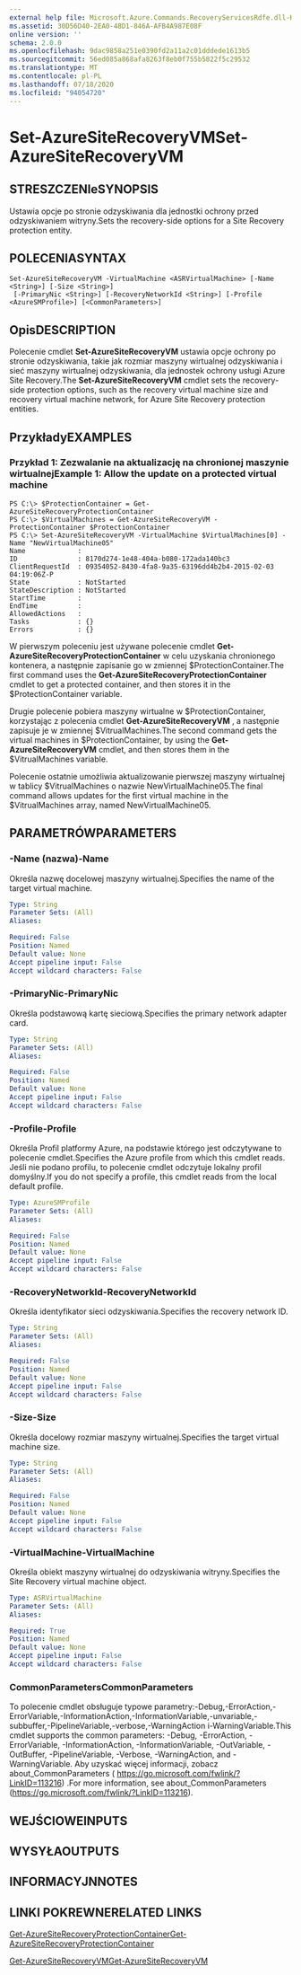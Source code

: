 ```yaml
---
external help file: Microsoft.Azure.Commands.RecoveryServicesRdfe.dll-Help.xml
ms.assetid: 30D56D40-2EA0-48D1-846A-AFB4A987E08F
online version: ''
schema: 2.0.0
ms.openlocfilehash: 9dac9858a251e0390fd2a11a2c01dddede1613b5
ms.sourcegitcommit: 56ed085a868afa8263f8eb0f755b5822f5c29532
ms.translationtype: MT
ms.contentlocale: pl-PL
ms.lasthandoff: 07/18/2020
ms.locfileid: "94054720"
---
```

# <span data-ttu-id="fd3f3-101">Set-AzureSiteRecoveryVM</span><span class="sxs-lookup"><span data-stu-id="fd3f3-101">Set-AzureSiteRecoveryVM</span></span>

## <span data-ttu-id="fd3f3-102">STRESZCZENIe</span><span class="sxs-lookup"><span data-stu-id="fd3f3-102">SYNOPSIS</span></span>
<span data-ttu-id="fd3f3-103">Ustawia opcje po stronie odzyskiwania dla jednostki ochrony przed odzyskiwaniem witryny.</span><span class="sxs-lookup"><span data-stu-id="fd3f3-103">Sets the recovery-side options for a Site Recovery protection entity.</span></span>

## <span data-ttu-id="fd3f3-104">POLECENIA</span><span class="sxs-lookup"><span data-stu-id="fd3f3-104">SYNTAX</span></span>

```
Set-AzureSiteRecoveryVM -VirtualMachine <ASRVirtualMachine> [-Name <String>] [-Size <String>]
 [-PrimaryNic <String>] [-RecoveryNetworkId <String>] [-Profile <AzureSMProfile>] [<CommonParameters>]
```

## <span data-ttu-id="fd3f3-105">Opis</span><span class="sxs-lookup"><span data-stu-id="fd3f3-105">DESCRIPTION</span></span>
<span data-ttu-id="fd3f3-106">Polecenie cmdlet **Set-AzureSiteRecoveryVM** ustawia opcje ochrony po stronie odzyskiwania, takie jak rozmiar maszyny wirtualnej odzyskiwania i sieć maszyny wirtualnej odzyskiwania, dla jednostek ochrony usługi Azure Site Recovery.</span><span class="sxs-lookup"><span data-stu-id="fd3f3-106">The **Set-AzureSiteRecoveryVM** cmdlet sets the recovery-side protection options, such as the recovery virtual machine size and recovery virtual machine network, for Azure Site Recovery protection entities.</span></span>

## <span data-ttu-id="fd3f3-107">Przykłady</span><span class="sxs-lookup"><span data-stu-id="fd3f3-107">EXAMPLES</span></span>

### <span data-ttu-id="fd3f3-108">Przykład 1: Zezwalanie na aktualizację na chronionej maszynie wirtualnej</span><span class="sxs-lookup"><span data-stu-id="fd3f3-108">Example 1: Allow the update on a protected virtual machine</span></span>
```
PS C:\> $ProtectionContainer = Get-AzureSiteRecoveryProtectionContainer
PS C:\> $VirtualMachines = Get-AzureSiteRecoveryVM -ProtectionContainer $ProtectionContainer 
PS C:\> Set-AzureSiteRecoveryVM -VirtualMachine $VirtualMachines[0] -Name "NewVirtualMachine05"
Name             : 
ID               : 8170d274-1e48-404a-b080-172ada140bc3
ClientRequestId  : 09354052-8430-4fa8-9a35-63196dd4b2b4-2015-02-03 04:19:06Z-P
State            : NotStarted
StateDescription : NotStarted
StartTime        : 
EndTime          : 
AllowedActions   : 
Tasks            : {}
Errors           : {}
```

<span data-ttu-id="fd3f3-109">W pierwszym poleceniu jest używane polecenie cmdlet **Get-AzureSiteRecoveryProtectionContainer** w celu uzyskania chronionego kontenera, a następnie zapisanie go w zmiennej $ProtectionContainer.</span><span class="sxs-lookup"><span data-stu-id="fd3f3-109">The first command uses the **Get-AzureSiteRecoveryProtectionContainer** cmdlet to get a protected container, and then stores it in the $ProtectionContainer variable.</span></span>

<span data-ttu-id="fd3f3-110">Drugie polecenie pobiera maszyny wirtualne w $ProtectionContainer, korzystając z polecenia cmdlet **Get-AzureSiteRecoveryVM** , a następnie zapisuje je w zmiennej $VitrualMachines.</span><span class="sxs-lookup"><span data-stu-id="fd3f3-110">The second command gets the virtual machines in $ProtectionContainer, by using the **Get-AzureSiteRecoveryVM** cmdlet, and then stores them in the $VitrualMachines variable.</span></span>

<span data-ttu-id="fd3f3-111">Polecenie ostatnie umożliwia aktualizowanie pierwszej maszyny wirtualnej w tablicy $VitrualMachines o nazwie NewVirtualMachine05.</span><span class="sxs-lookup"><span data-stu-id="fd3f3-111">The final command allows updates for the first virtual machine in the $VitrualMachines array, named NewVirtualMachine05.</span></span>

## <span data-ttu-id="fd3f3-112">PARAMETRÓW</span><span class="sxs-lookup"><span data-stu-id="fd3f3-112">PARAMETERS</span></span>

### <span data-ttu-id="fd3f3-113">-Name (nazwa)</span><span class="sxs-lookup"><span data-stu-id="fd3f3-113">-Name</span></span>
<span data-ttu-id="fd3f3-114">Określa nazwę docelowej maszyny wirtualnej.</span><span class="sxs-lookup"><span data-stu-id="fd3f3-114">Specifies the name of the target virtual machine.</span></span>

```yaml
Type: String
Parameter Sets: (All)
Aliases: 

Required: False
Position: Named
Default value: None
Accept pipeline input: False
Accept wildcard characters: False
```

### <span data-ttu-id="fd3f3-115">-PrimaryNic</span><span class="sxs-lookup"><span data-stu-id="fd3f3-115">-PrimaryNic</span></span>
<span data-ttu-id="fd3f3-116">Określa podstawową kartę sieciową.</span><span class="sxs-lookup"><span data-stu-id="fd3f3-116">Specifies the primary network adapter card.</span></span>

```yaml
Type: String
Parameter Sets: (All)
Aliases: 

Required: False
Position: Named
Default value: None
Accept pipeline input: False
Accept wildcard characters: False
```

### <span data-ttu-id="fd3f3-117">-Profile</span><span class="sxs-lookup"><span data-stu-id="fd3f3-117">-Profile</span></span>
<span data-ttu-id="fd3f3-118">Określa Profil platformy Azure, na podstawie którego jest odczytywane to polecenie cmdlet.</span><span class="sxs-lookup"><span data-stu-id="fd3f3-118">Specifies the Azure profile from which this cmdlet reads.</span></span>
<span data-ttu-id="fd3f3-119">Jeśli nie podano profilu, to polecenie cmdlet odczytuje lokalny profil domyślny.</span><span class="sxs-lookup"><span data-stu-id="fd3f3-119">If you do not specify a profile, this cmdlet reads from the local default profile.</span></span>

```yaml
Type: AzureSMProfile
Parameter Sets: (All)
Aliases: 

Required: False
Position: Named
Default value: None
Accept pipeline input: False
Accept wildcard characters: False
```

### <span data-ttu-id="fd3f3-120">-RecoveryNetworkId</span><span class="sxs-lookup"><span data-stu-id="fd3f3-120">-RecoveryNetworkId</span></span>
<span data-ttu-id="fd3f3-121">Określa identyfikator sieci odzyskiwania.</span><span class="sxs-lookup"><span data-stu-id="fd3f3-121">Specifies the recovery network ID.</span></span>

```yaml
Type: String
Parameter Sets: (All)
Aliases: 

Required: False
Position: Named
Default value: None
Accept pipeline input: False
Accept wildcard characters: False
```

### <span data-ttu-id="fd3f3-122">-Size</span><span class="sxs-lookup"><span data-stu-id="fd3f3-122">-Size</span></span>
<span data-ttu-id="fd3f3-123">Określa docelowy rozmiar maszyny wirtualnej.</span><span class="sxs-lookup"><span data-stu-id="fd3f3-123">Specifies the target virtual machine size.</span></span>

```yaml
Type: String
Parameter Sets: (All)
Aliases: 

Required: False
Position: Named
Default value: None
Accept pipeline input: False
Accept wildcard characters: False
```

### <span data-ttu-id="fd3f3-124">-VirtualMachine</span><span class="sxs-lookup"><span data-stu-id="fd3f3-124">-VirtualMachine</span></span>
<span data-ttu-id="fd3f3-125">Określa obiekt maszyny wirtualnej do odzyskiwania witryny.</span><span class="sxs-lookup"><span data-stu-id="fd3f3-125">Specifies the Site Recovery virtual machine object.</span></span>

```yaml
Type: ASRVirtualMachine
Parameter Sets: (All)
Aliases: 

Required: True
Position: Named
Default value: None
Accept pipeline input: False
Accept wildcard characters: False
```

### <span data-ttu-id="fd3f3-126">CommonParameters</span><span class="sxs-lookup"><span data-stu-id="fd3f3-126">CommonParameters</span></span>
<span data-ttu-id="fd3f3-127">To polecenie cmdlet obsługuje typowe parametry:-Debug,-ErrorAction,-ErrorVariable,-InformationAction,-InformationVariable,-unvariable,-subbuffer,-PipelineVariable,-verbose,-WarningAction i-WarningVariable.</span><span class="sxs-lookup"><span data-stu-id="fd3f3-127">This cmdlet supports the common parameters: -Debug, -ErrorAction, -ErrorVariable, -InformationAction, -InformationVariable, -OutVariable, -OutBuffer, -PipelineVariable, -Verbose, -WarningAction, and -WarningVariable.</span></span> <span data-ttu-id="fd3f3-128">Aby uzyskać więcej informacji, zobacz about_CommonParameters ( https://go.microsoft.com/fwlink/?LinkID=113216) .</span><span class="sxs-lookup"><span data-stu-id="fd3f3-128">For more information, see about_CommonParameters (https://go.microsoft.com/fwlink/?LinkID=113216).</span></span>

## <span data-ttu-id="fd3f3-129">WEJŚCIOWE</span><span class="sxs-lookup"><span data-stu-id="fd3f3-129">INPUTS</span></span>

## <span data-ttu-id="fd3f3-130">WYSYŁA</span><span class="sxs-lookup"><span data-stu-id="fd3f3-130">OUTPUTS</span></span>

## <span data-ttu-id="fd3f3-131">INFORMACYJN</span><span class="sxs-lookup"><span data-stu-id="fd3f3-131">NOTES</span></span>

## <span data-ttu-id="fd3f3-132">LINKI POKREWNE</span><span class="sxs-lookup"><span data-stu-id="fd3f3-132">RELATED LINKS</span></span>

[<span data-ttu-id="fd3f3-133">Get-AzureSiteRecoveryProtectionContainer</span><span class="sxs-lookup"><span data-stu-id="fd3f3-133">Get-AzureSiteRecoveryProtectionContainer</span></span>](./Get-AzureSiteRecoveryProtectionContainer.md)

[<span data-ttu-id="fd3f3-134">Get-AzureSiteRecoveryVM</span><span class="sxs-lookup"><span data-stu-id="fd3f3-134">Get-AzureSiteRecoveryVM</span></span>](./Get-AzureSiteRecoveryVM.md)



